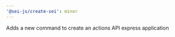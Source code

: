 ```yaml
---
'@sei-js/create-sei': minor
---
```


Adds a new command to create an actions API express application

